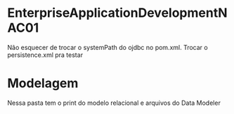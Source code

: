 # EnterpriseApplicationDevelopmentNAC01
  Não esquecer de trocar o systemPath do ojdbc no pom.xml. Trocar o persistence.xml pra testar
# Modelagem
  Nessa pasta tem o print do modelo relacional e arquivos do Data Modeler
